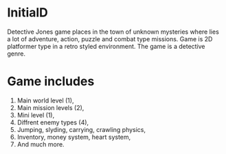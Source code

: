 # InitialD

Detective Jones game places in the town of unknown mysteries where lies a lot of adventure, action, puzzle and combat type missions.
Game is 2D platformer type in a retro styled environment. The game is a detective genre.

# Game includes
1. Main world level (1),
2. Main mission levels (2),
3. Mini level (1),
4. Diffrent enemy types (4),
5. Jumping, slyding, carrying, crawling physics,
6. Inventory, money system, heart system,
7. And much more.
